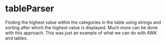 # tableParser
Finding the highest value within the categories in the table using strings and sorting after which the highest value is displayed. Much more can be done with this approach. This was just an example of what we can do with AWK and tables.

